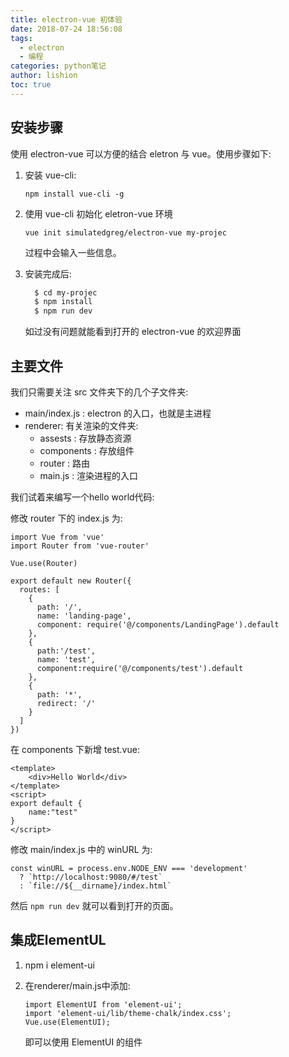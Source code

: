 ```yaml
---
title: electron-vue 初体验
date: 2018-07-24 18:56:08
tags:
  - electron
  - 编程
categories: python笔记
author: lishion
toc: true
---
```


## 安装步骤

使用 electron-vue 可以方便的结合 eletron 与 vue。使用步骤如下:

1. 安装 vue-cli:

   `npm install vue-cli -g`

2. 使用 vue-cli 初始化 eletron-vue 环境

   `vue init simulatedgreg/electron-vue my-projec`

   过程中会输入一些信息。

3. 安装完成后:

   ```bash
     $ cd my-projec
     $ npm install
     $ npm run dev
   ```

   如过没有问题就能看到打开的 electron-vue 的欢迎界面

## 主要文件

我们只需要关注 src 文件夹下的几个子文件夹:

* main/index.js : electron 的入口，也就是主进程
* renderer: 有关渲染的文件夹:
  * assests : 存放静态资源
  * components : 存放组件
  * router : 路由
  * main.js : 渲染进程的入口

我们试着来编写一个hello world代码:

修改 router 下的 index.js 为:

```
import Vue from 'vue'
import Router from 'vue-router'

Vue.use(Router)

export default new Router({
  routes: [
    {
      path: '/',
      name: 'landing-page',
      component: require('@/components/LandingPage').default
    },
    {
      path:'/test',
      name: 'test',
      component:require('@/components/test').default
    },
    {
      path: '*',
      redirect: '/'
    }
  ]
})

```

 在 components 下新增 test.vue:

```vue
<template>
    <div>Hello World</div>
</template>
<script>
export default {
    name:"test"
}
</script>
```

修改 main/index.js 中的 winURL 为:

```
const winURL = process.env.NODE_ENV === 'development'
  ? `http://localhost:9080/#/test`
  : `file://${__dirname}/index.html`
```

然后 `npm run dev` 就可以看到打开的页面。

## 集成ElementUL

1. npm i element-ui 

2. 在renderer/main.js中添加:

   ```
   import ElementUI from 'element-ui';
   import 'element-ui/lib/theme-chalk/index.css';
   Vue.use(ElementUI);
   ```

   即可以使用 ElementUI 的组件

   ​
